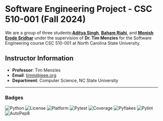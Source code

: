# Software Engineering Project - CSC 510-001 (Fall 2024)

We are a group of three students:[**Aditya Singh**](https://github.com/adii711), [**Bahare Riahi**](https://github.com/BahareCS), and [**Monish Erode Sridhar**](https://github.com/MonishESGit) under the supervision of **Dr. Tim Menzies** for the Software Engineering course CSC 510-001 at North Carolina State University.

## Instructor Information
- **Professor**: Tim Menzies
- **Email**: timm@ieee.org
- **Department**: Computer Science, NC State University

---

### Badges

![Python](https://img.shields.io/badge/language-Python-blue)
![License](https://img.shields.io/badge/license-BSD--2--Clause-orange)
![Platform](https://img.shields.io/badge/platform-Linux-green)
![Pytest](https://github.com/BetaPack/Software-Engineering/actions/workflows/python-app.yml/badge.svg)
![Coverage](https://img.shields.io/badge/coverage-100%25-green?label=coverage&color=green)
![Pyflakes](https://img.shields.io/badge/lint-pyflakes-blue.svg)
![Pylint](https://img.shields.io/badge/lint-pylint-yellowgreen.svg)
![AutoPep8](https://img.shields.io/badge/format-autopep8-brightgreen.svg)
